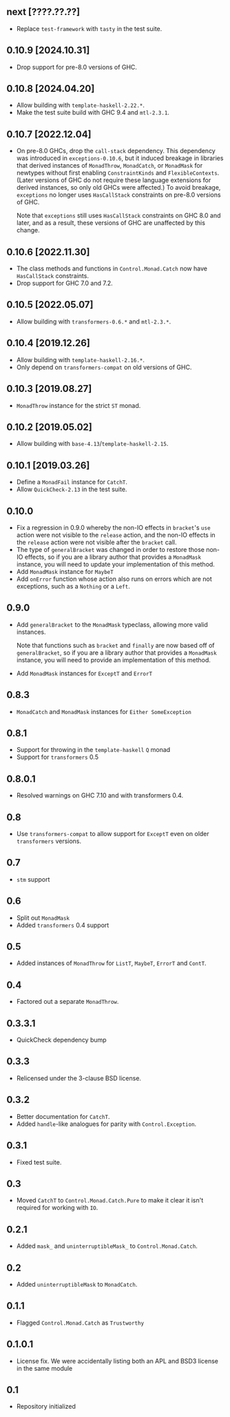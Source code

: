 next [????.??.??]
-----------------
* Replace `test-framework` with `tasty` in the test suite.

0.10.9 [2024.10.31]
-------------------
* Drop support for pre-8.0 versions of GHC.

0.10.8 [2024.04.20]
-------------------
* Allow building with `template-haskell-2.22.*`.
* Make the test suite build with GHC 9.4 and `mtl-2.3.1`.

0.10.7 [2022.12.04]
-------------------
* On pre-8.0 GHCs, drop the `call-stack` dependency. This dependency was
  introduced in `exceptions-0.10.6`, but it induced breakage in libraries
  that derived instances of `MonadThrow`, `MonadCatch`, or `MonadMask` for
  newtypes without first enabling `ConstraintKinds` and `FlexibleContexts`.
  (Later versions of GHC do not require these language extensions for derived
  instances, so only old GHCs were affected.) To avoid breakage, `exceptions`
  no longer uses `HasCallStack` constraints on pre-8.0 versions of GHC.

  Note that `exceptions` still uses `HasCallStack` constraints on GHC 8.0 and
  later, and as a result, these versions of GHC are unaffected by this change.

0.10.6 [2022.11.30]
-------------------
* The class methods and functions in `Control.Monad.Catch` now have
  `HasCallStack` constraints.
* Drop support for GHC 7.0 and 7.2.

0.10.5 [2022.05.07]
-------------------
* Allow building with `transformers-0.6.*` and `mtl-2.3.*`.

0.10.4 [2019.12.26]
-------------------
* Allow building with `template-haskell-2.16.*`.
* Only depend on `transformers-compat` on old versions of GHC.

0.10.3 [2019.08.27]
-------------------
* `MonadThrow` instance for the strict `ST` monad.

0.10.2 [2019.05.02]
-------------------
* Allow building with `base-4.13`/`template-haskell-2.15`.

0.10.1 [2019.03.26]
-------------------
* Define a `MonadFail` instance for `CatchT`.
* Allow `QuickCheck-2.13` in the test suite.

0.10.0
------
* Fix a regression in 0.9.0 whereby the non-IO effects in `bracket`'s `use`
  action were not visible to the `release` action, and the non-IO effects in the
  `release` action were not visible after the `bracket` call.
* The type of `generalBracket` was changed in order to restore those non-IO
  effects, so if you are a library author that provides a `MonadMask` instance,
  you will need to update your implementation of this method.
* Add `MonadMask` instance for `MaybeT`
* Add `onError` function whose action also runs on errors which are not
  exceptions, such as a `Nothing` or a `Left`.

0.9.0
-----
* Add `generalBracket` to the `MonadMask` typeclass, allowing more
  valid instances.

  Note that functions such as `bracket` and `finally` are now based off of
  `generalBracket`, so if you are a library author that provides a `MonadMask`
  instance, you will need to provide an implementation of this method.
* Add `MonadMask` instances for `ExceptT` and `ErrorT`

0.8.3
-----
* `MonadCatch` and `MonadMask` instances for `Either SomeException`

0.8.1
-----
* Support for throwing in the `template-haskell` `Q` monad
* Support for `transformers` 0.5

0.8.0.1
-------
* Resolved warnings on GHC 7.10 and with transformers 0.4.

0.8
---
* Use `transformers-compat` to allow support for `ExceptT` even on older `transformers` versions.

0.7
---
* `stm` support

0.6
---
* Split out `MonadMask`
* Added `transformers` 0.4 support

0.5
---
* Added instances of `MonadThrow` for `ListT`, `MaybeT`, `ErrorT` and `ContT`.

0.4
---
* Factored out a separate `MonadThrow`.

0.3.3.1
-------
* QuickCheck dependency bump

0.3.3
-----
* Relicensed under the 3-clause BSD license.

0.3.2
-----
* Better documentation for `CatchT`.
* Added `handle`-like analogues for parity with `Control.Exception`.

0.3.1
-----
* Fixed test suite.

0.3
---
* Moved `CatchT` to `Control.Monad.Catch.Pure` to make it clear it isn't required for working with `IO`.

0.2.1
---
* Added `mask_` and `uninterruptibleMask_` to `Control.Monad.Catch`.

0.2
---
* Added `uninterruptibleMask` to `MonadCatch`.

0.1.1
-----
* Flagged `Control.Monad.Catch` as `Trustworthy`

0.1.0.1
-----
* License fix. We were accidentally listing both an APL and BSD3 license in the same module

0.1
---
* Repository initialized
